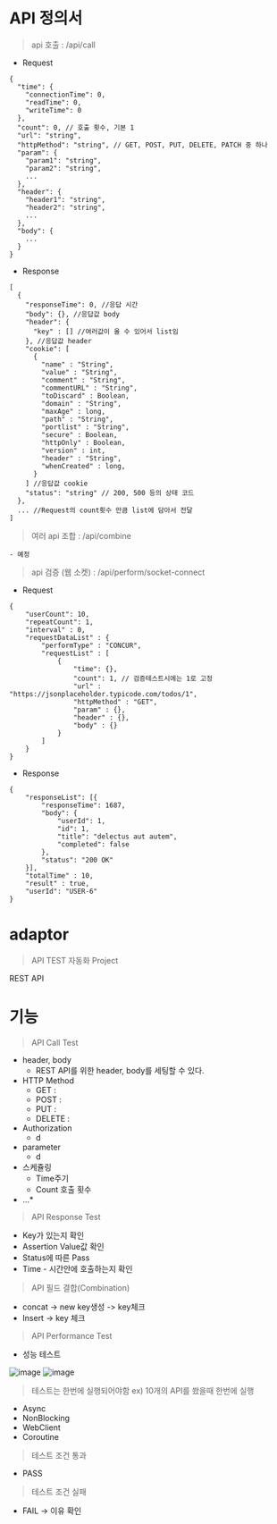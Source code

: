 # API 정의서
> api 호출 : /api/call
- Request
```
{
  "time": {
    "connectionTime": 0,
    "readTime": 0,
    "writeTime": 0
  },
  "count": 0, // 호출 횟수, 기본 1
  "url": "string",
  "httpMethod": "string", // GET, POST, PUT, DELETE, PATCH 중 하나
  "param": {
    "param1": "string",
    "param2": "string",
    ...
  },
  "header": {
    "header1": "string",
    "header2": "string",
    ...
  },
  "body": {
    ...
  }
}
```

- Response
```
[
  {
    "responseTime": 0, //응답 시간
    "body": {}, //응답값 body
    "header": {
      "key" : [] //여러값이 올 수 있어서 list임
    }, //응답값 header
    "cookie": [
      {
        "name" : "String",
        "value" : "String",
        "comment" : "String",
        "commentURL" : "String",
        "toDiscard" : Boolean,
        "domain" : "String",
        "maxAge" : long,
        "path" : "String",
        "portlist" : "String",
        "secure" : Boolean,
        "httpOnly" : Boolean,
        "version" : int,
        "header" : "String",
        "whenCreated" : long,
      }
    ] //응답값 cookie
    "status": "string" // 200, 500 등의 상태 코드
  },
  ... //Request의 count횟수 만큼 list에 담아서 전달
]
```

> 여러 api 조합 : /api/combine
```
- 예정
```

> api 검증 (웹 소켓) : /api/perform/socket-connect
- Request
```
{
    "userCount": 10,
    "repeatCount": 1,
    "interval" : 0,
    "requestDataList" : {
        "performType" : "CONCUR",
        "requestList" : [
            {
                "time": {},
                "count": 1, // 검증테스트시에는 1로 고정
                "url" : "https://jsonplaceholder.typicode.com/todos/1",
                "httpMethod" : "GET",
                "param" : {},
                "header" : {},
                "body" : {}
            }
        ]
    }
}
```

- Response
```
{  
    "responseList": [{
        "responseTime": 1687,
        "body": {
            "userId": 1,
            "id": 1,
            "title": "delectus aut autem",
            "completed": false
        },
        "status": "200 OK"
    }],
    "totalTime" : 10,
    "result" : true,
    "userId": "USER-6"
}
```

# adaptor
> API TEST 자동화 Project

REST API 

# 기능

> API Call Test
- header, body
  - REST API를 위한 header, body를 세팅할 수 있다.
- HTTP Method
  - GET :
  - POST :
  - PUT :
  - DELETE :
- Authorization
  - d
- parameter
  - d
- 스케쥴링
  - Time주기
  - Count 호출 횟수
- ...*

> API Response Test
- Key가 있는지 확인
- Assertion Value값 확인
- Status에 따른 Pass
- Time - 시간안에 호출하는지 확인


> API 필드 결합(Combination)
- concat -> new key생성 -> key체크
- Insert -> key 체크

> API Performance Test
- 성능 테스트

![image](https://github.com/tmdrl5779/adaptor/assets/45285712/eb888c0c-2f4e-423c-a46b-7aa6a901cdc6)
![image](https://github.com/tmdrl5779/adaptor/assets/45285712/7732b24a-d3ae-48d9-94ae-3dc62f8bc4aa)


> 테스트는 한번에 실행되어야함 ex) 10개의 API를 쐈을때 한번에 실행
- Async
- NonBlocking
- WebClient
- Coroutine

> 테스트 조건 통과
- PASS

> 테스트 조건 실패
- FAIL -> 이유 확인
